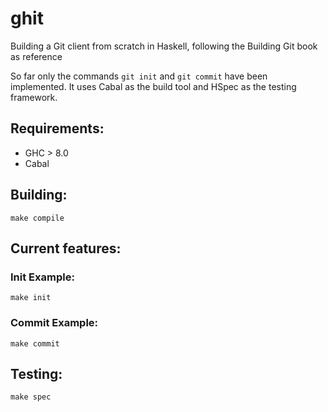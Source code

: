 # ghit
Building a Git client from scratch in Haskell, following the Building Git book as reference

So far only the commands `git init` and `git commit` have been implemented.
It uses Cabal as the build tool and HSpec as the testing framework.

## Requirements:
- GHC > 8.0
- Cabal

## Building:
`make compile`

## Current features:
### Init Example:
`make init`

### Commit Example:
`make commit`

## Testing:
`make spec`
